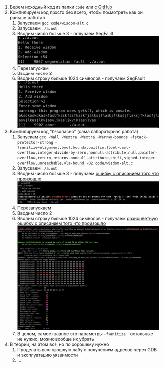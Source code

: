 1. Берем исходный код из папки `code` или с [GitHub](https://github.com/KarenWest/softwareSecurity/blob/master/wisdom-alt.c)
2. Компилируем код просто без всего, чтобы посмотреть как он раньше работал
   1. Запускаем `gcc code/wisdom-alt.c`
   2. Запускаем `./a.out`
   3. Вводим число больше 3 - получаем SegFault ![img1](./img/undefined-behavior-segfault.png)
   4. Перезапускам
   5. Вводим число 2
   6. Вводим строку больше 1024 символов - получаем SegFault ![img2](./img/address-segfault.png)
3. Компилируем код "безопасно" (сама лабораторная работа)
   1. Запускам `gcc -Wall -Wextra -Wextra -Warray-bounds -fstack-protector-strong -fsanitize=alignment,bool,bounds,builtin,float-cast-overflow,integer-divide-by-zero,nonnull-attribute,null,pointer-overflow,return,returns-nonnull-attribute,shift,signed-integer-overflow,unreachable,vla-bound -O2 code/wisdom-alt.c`
   2. Запускаем `./a.out`
   3. Вводим число больше 3 - получаем [ошибку с описанием того что произошло](./output/undefined-behavior-sanitizer.log) ![img3](./img/undefined-behavior-sanitizer.png)
   4. Перезапускаем 
   5. Вводим число 2
   6. Вводим строку больше 1024 символов - получаем [разноцветную ошибку с описанием того что произошло](./output/address-sanitizer.log) ![img4](./img/address-sanitizer.png)
   7. В целом, самое главное это параметры `-fsanitize` - остальные не нужно, можно вообще их убрать
4. В теории, на этом всё, но по хорошему нужно
   1. Проделать всю прошлую лабу с получением адресов через GDB и эксплуатацию уязвимости
   2. ...